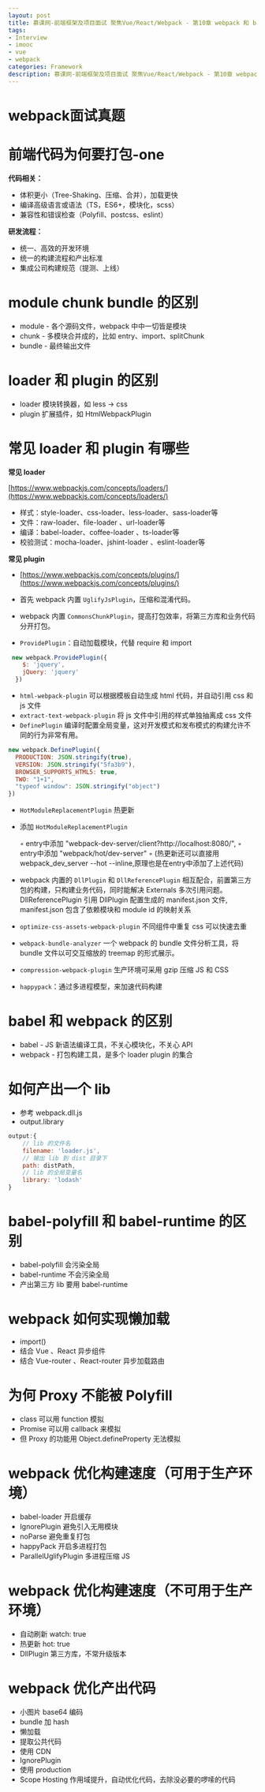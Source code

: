 ```yaml
---
layout: post
title: 慕课网-前端框架及项目面试 聚焦Vue/React/Webpack - 第10章 webpack 和 babel - webpack面试真题
tags:
- Interview
- imooc
- vue
- webpack
categories: Framework
description: 慕课网-前端框架及项目面试 聚焦Vue/React/Webpack - 第10章 webpack 和 babel
---
```


# webpack面试真题

# 前端代码为何要打包-one

**代码相关：**

- 体积更小（Tree-Shaking、压缩、合并），加载更快  
- 编译高级语言或语法（TS，ES6+，模块化，scss）  
- 兼容性和错误检查（Polyfill、postcss、eslint）  

**研发流程：**

- 统一、高效的开发环境  
- 统一的构建流程和产出标准  
- 集成公司构建规范（提测、上线）

# module chunk bundle 的区别

- module - 各个源码文件，webpack 中中一切皆是模块  
- chunk - 多模块合并成的，比如 entry、import、splitChunk   
- bundle - 最终输出文件  

# loader 和 plugin 的区别

- loader 模块转换器，如 less -> css  
- plugin 扩展插件，如 HtmlWebpackPlugin  

# 常见 loader 和 plugin 有哪些

**常见 loader**

[https://www.webpackjs.com/concepts/loaders/](https://www.webpackjs.com/concepts/loaders/)

- 样式：style-loader、css-loader、less-loader、sass-loader等  
- 文件：raw-loader、file-loader 、url-loader等  
- 编译：babel-loader、coffee-loader 、ts-loader等  
- 校验测试：mocha-loader、jshint-loader 、eslint-loader等  

**常见 plugin**

- [https://www.webpackjs.com/concepts/plugins/](https://www.webpackjs.com/concepts/plugins/)

- 首先 webpack 内置 `UglifyJsPlugin`，压缩和混淆代码。  
- webpack 内置 `CommonsChunkPlugin`，提高打包效率，将第三方库和业务代码分开打包。  
- `ProvidePlugin`：自动加载模块，代替 require 和 import  

```js
 new webpack.ProvidePlugin({
    $: 'jquery',
    jQuery: 'jquery'
  })
```

- `html-webpack-plugin` 可以根据模板自动生成 html 代码，并自动引用 css 和 js 文件  
- `extract-text-webpack-plugin` 将 js 文件中引用的样式单独抽离成 css 文件  
- `DefinePlugin` 编译时配置全局变量，这对开发模式和发布模式的构建允许不同的行为非常有用。  

```js
new webpack.DefinePlugin({
  PRODUCTION: JSON.stringify(true),
  VERSION: JSON.stringify("5fa3b9"),
  BROWSER_SUPPORTS_HTML5: true,
  TWO: "1+1",
  "typeof window": JSON.stringify("object")
})
```

- `HotModuleReplacementPlugin` 热更新  
- 添加 `HotModuleReplacementPlugin`  

	◦	entry中添加 "webpack-dev-server/client?http://localhost:8080/",
	◦	entry中添加 "webpack/hot/dev-server"
	◦	(热更新还可以直接用webpack_dev_server --hot --inline,原理也是在entry中添加了上述代码)  
	
- webpack 内置的 `DllPlugin` 和 `DllReferencePlugin` 相互配合，前置第三方包的构建，只构建业务代码，同时能解决 Externals 多次引用问题。DllReferencePlugin 引用 DllPlugin 配置生成的 manifest.json 文件, manifest.json 包含了依赖模块和 module id 的映射关系   
- `optimize-css-assets-webpack-plugin` 不同组件中重复 css 可以快速去重   
- `webpack-bundle-analyzer` 一个 webpack 的 bundle 文件分析工具，将 bundle 文件以可交互缩放的 treemap 的形式展示。  
- `compression-webpack-plugin` 生产环境可采用 gzip 压缩 JS 和 CSS   
- `happypack`：通过多进程模型，来加速代码构建  

# babel 和 webpack 的区别

- babel - JS 新语法编译工具，不关心模块化，不关心 API  
- webpack - 打包构建工具，是多个 loader plugin 的集合  

# 如何产出一个 lib

- 参考 webpack.dll.js  
- output.library  

```js
output:{
    // lib 的文件名
    filename: 'loader.js',
    // 输出 lib 到 dist 目录下
    path: distPath,
    // lib 的全局变量名
    library: 'lodash'
}
```

# babel-polyfill 和 babel-runtime 的区别

- babel-polyfill 会污染全局  
- babel-runtime 不会污染全局  
- 产出第三方 lib 要用 babel-runtime

# webpack 如何实现懒加载

- import()  
- 结合 Vue 、React 异步组件  
- 结合 Vue-router 、React-router 异步加载路由  

# 为何 Proxy 不能被 Polyfill

- class 可以用 function 模拟  
- Promise 可以用 callback 来模拟  
- 但 Proxy 的功能用 Object.defineProperty 无法模拟  

# webpack 优化构建速度（可用于生产环境）

- babel-loader 开启缓存  
- IgnorePlugin 避免引入无用模块  
- noParse 避免重复打包  
- happyPack 开启多进程打包  
- ParallelUglifyPlugin 多进程压缩 JS  

# webpack 优化构建速度（不可用于生产环境）

- 自动刷新 watch: true  
- 热更新 hot: true  
- DllPlugin 第三方库，不常升级版本  

# webpack 优化产出代码

- 小图片 base64 编码  
- bundle 加 hash  
- 懒加载  
- 提取公共代码  
- 使用 CDN  
- IgnorePlugin  
- 使用 production   
- Scope Hosting 作用域提升，自动优化代码，去除没必要的啰嗦的代码 